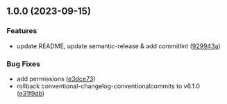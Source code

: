 ## 1.0.0 (2023-09-15)


### Features

* update README, update semantic-release & add commitlint ([929943a](https://github.com/ekscentrysytet/use-overlay-state/commit/929943a576d6860d72d7136365f9bca696f63803))


### Bug Fixes

* add permissions ([e3dce73](https://github.com/ekscentrysytet/use-overlay-state/commit/e3dce73cdd46c9550b974271e067cbb874a732c1))
* rollback conventional-changelog-conventionalcommits to v6.1.0 ([e31f9db](https://github.com/ekscentrysytet/use-overlay-state/commit/e31f9db9ba18b22db44f2aca7bbcef9f9ccc1c83))
